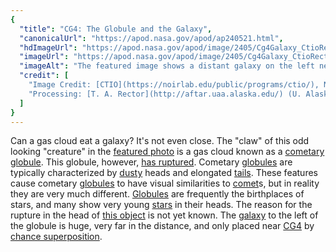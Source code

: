 ```yaml
---
{
  "title": "CG4: The Globule and the Galaxy",
  "canonicalUrl": "https://apod.nasa.gov/apod/ap240521.html",
  "hdImageUrl": "https://apod.nasa.gov/apod/image/2405/Cg4Galaxy_CtioRector_1476.jpg",
  "imageUrl": "https://apod.nasa.gov/apod/image/2405/Cg4Galaxy_CtioRector_960.jpg",
  "imageAlt": "The featured image shows a distant galaxy on the left next to a gas cloud on the right. An opening in the gas cloud is on the same side as the galaxy. Please see the explanation for more detailed information.",
  "credit": [
    "Image Credit: [CTIO](https://noirlab.edu/public/programs/ctio/), NOIRLab, DOE, NSF, AURA",
    "Processing: [T. A. Rector](http://aftar.uaa.alaska.edu/) (U. Alaska Anchorage/NSF’s NOIRLab), D. de Martin & M. Zamani (NSF’s NOIRLab)"
  ]
}
---
```


Can a gas cloud eat a galaxy? It's not even close. The "claw" of this odd looking "creature" in the [featured photo](https://noirlab.edu/public/images/noirlab2412a/) is a gas cloud known as a [cometary globule](https://en.wikipedia.org/wiki/cometary_globule). This globule, however, [has ruptured](https://ui.adsabs.harvard.edu/abs/1995A%26A...293..493G/abstract). Cometary [globules](https://apod.nasa.gov/apod/ap221212.html) are typically characterized by [dusty](https://apod.nasa.gov/apod/lib/glossary.html#dust) heads and elongated [tails](https://ui.adsabs.harvard.edu/abs/1996ApJ...463L.105M/abstract). These features cause cometary [globules](https://apod.nasa.gov/apod/ap120612.html) to have visual similarities to [comet](https://apod.nasa.gov/apod/ap170409.html)s, but in reality they are very much different. [Globules](https://en.wikipedia.org/wiki/Dark_nebula) are frequently the birthplaces of stars, and many show very young [stars](https://science.nasa.gov/universe/stars/) in their heads. The reason for the rupture in the head of [this object](https://noirlab.edu/public/news/noirlab2412/) is not yet known. The [galaxy](http://en.wikipedia.org/wiki/Galaxy) to the left of the globule is huge, very far in the distance, and only placed near [CG4](https://en.wikipedia.org/wiki/CG_4) by [chance superposition](https://blogmais.files.wordpress.com/2008/04/imagem_ht_07-04-23.jpg).
